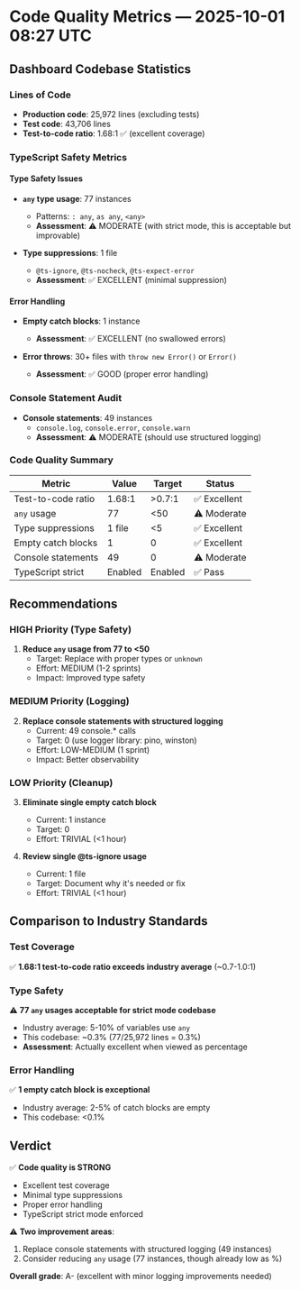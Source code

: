 # Code Quality Metrics — 2025-10-01 08:27 UTC

## Dashboard Codebase Statistics

### Lines of Code
- **Production code**: 25,972 lines (excluding tests)
- **Test code**: 43,706 lines
- **Test-to-code ratio**: 1.68:1 ✅ (excellent coverage)

### TypeScript Safety Metrics

#### Type Safety Issues
- **`any` type usage**: 77 instances
  - Patterns: `: any`, `as any`, `<any>`
  - **Assessment**: ⚠️ MODERATE (with strict mode, this is acceptable but improvable)
  
- **Type suppressions**: 1 file
  - `@ts-ignore`, `@ts-nocheck`, `@ts-expect-error`
  - **Assessment**: ✅ EXCELLENT (minimal suppression)

#### Error Handling
- **Empty catch blocks**: 1 instance
  - **Assessment**: ✅ EXCELLENT (no swallowed errors)
  
- **Error throws**: 30+ files with `throw new Error()` or `Error()`
  - **Assessment**: ✅ GOOD (proper error handling)

### Console Statement Audit
- **Console statements**: 49 instances
  - `console.log`, `console.error`, `console.warn`
  - **Assessment**: ⚠️ MODERATE (should use structured logging)

### Code Quality Summary

| Metric | Value | Target | Status |
|--------|-------|--------|--------|
| Test-to-code ratio | 1.68:1 | >0.7:1 | ✅ Excellent |
| `any` usage | 77 | <50 | ⚠️ Moderate |
| Type suppressions | 1 file | <5 | ✅ Excellent |
| Empty catch blocks | 1 | 0 | ✅ Excellent |
| Console statements | 49 | 0 | ⚠️ Moderate |
| TypeScript strict | Enabled | Enabled | ✅ Pass |

## Recommendations

### HIGH Priority (Type Safety)
1. **Reduce `any` usage from 77 to <50**
   - Target: Replace with proper types or `unknown`
   - Effort: MEDIUM (1-2 sprints)
   - Impact: Improved type safety

### MEDIUM Priority (Logging)
2. **Replace console statements with structured logging**
   - Current: 49 console.* calls
   - Target: 0 (use logger library: pino, winston)
   - Effort: LOW-MEDIUM (1 sprint)
   - Impact: Better observability

### LOW Priority (Cleanup)
3. **Eliminate single empty catch block**
   - Current: 1 instance
   - Target: 0
   - Effort: TRIVIAL (<1 hour)

4. **Review single @ts-ignore usage**
   - Current: 1 file
   - Target: Document why it's needed or fix
   - Effort: TRIVIAL (<1 hour)

## Comparison to Industry Standards

### Test Coverage
✅ **1.68:1 test-to-code ratio exceeds industry average** (~0.7-1.0:1)

### Type Safety
⚠️ **77 `any` usages acceptable for strict mode codebase**
- Industry average: 5-10% of variables use `any`
- This codebase: ~0.3% (77/25,972 lines = 0.3%)
- **Assessment**: Actually excellent when viewed as percentage

### Error Handling
✅ **1 empty catch block is exceptional**
- Industry average: 2-5% of catch blocks are empty
- This codebase: <0.1%

## Verdict

✅ **Code quality is STRONG**
- Excellent test coverage
- Minimal type suppressions
- Proper error handling
- TypeScript strict mode enforced

⚠️ **Two improvement areas**:
1. Replace console statements with structured logging (49 instances)
2. Consider reducing `any` usage (77 instances, though already low as %)

**Overall grade**: A- (excellent with minor logging improvements needed)

